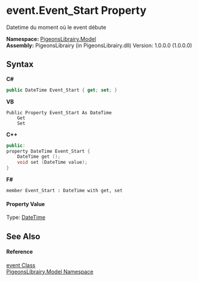 # event.Event_Start Property 
 

Datetime du moment où le event débute

**Namespace:**&nbsp;<a href="740f9e4a-e251-715e-60bf-e906871d97b4">PigeonsLibrairy.Model</a><br />**Assembly:**&nbsp;PigeonsLibrairy (in PigeonsLibrairy.dll) Version: 1.0.0.0 (1.0.0.0)

## Syntax

**C#**<br />
``` C#
public DateTime Event_Start { get; set; }
```

**VB**<br />
``` VB
Public Property Event_Start As DateTime
	Get
	Set
```

**C++**<br />
``` C++
public:
property DateTime Event_Start {
	DateTime get ();
	void set (DateTime value);
}
```

**F#**<br />
``` F#
member Event_Start : DateTime with get, set

```


#### Property Value
Type: <a href="http://msdn2.microsoft.com/en-us/library/03ybds8y" target="_blank">DateTime</a>

## See Also


#### Reference
<a href="62ad5042-cbd2-c4c9-25f7-10ea54ad8366">event Class</a><br /><a href="740f9e4a-e251-715e-60bf-e906871d97b4">PigeonsLibrairy.Model Namespace</a><br />